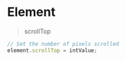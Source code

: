 
# Element

> scrollTop
```js
// Set the number of pixels scrolled
element.scrollTop = intValue;

```

